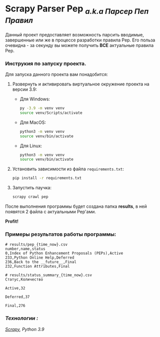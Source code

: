 # Scrapy Parser Pep <sub> _a.k.a Парсер Пеп Правил_ </sub>
### 

Данный проект предоставляет возможность парсить вводимые, завершенные или же в процессе разработки правила Pep. Его польза очевидна - за секунду вы можете получить **ВСЕ** актуальные правила Pep.

### Инструкия по запуску проекта.

Для запуска данного проекта вам понадобится:
1. Развернуть и активировать виртуальное окружение проекта на версии 3.9:

   - Для Windows: 
     ```bash
     py -3.9 -m venv venv
     source venv/Scripts/activate
     ```
   - Для MacOS:
     ```bash
     python3 -m venv venv
     source venv/bin/activate
     ```
   - Для Linux:
     ```bash
     python3 -m venv venv
     source venv/bin/activate
     ```
2. Установить зависимости из файла `requirements.txt`:
    ```bash
    pip install -r requirements.txt
    ```

1. Запустить паучка:
    ```bash
    scrapy crawl pep
    ```

После выполнения программы будет создана папка **results**, в ней появятся 2 файла с актуальными Pep'ами. 

**Profit!**



### Примеры результатов работы программы:

```text
# results/pep_{time_now}.csv
number,name,status
0,Index of Python Enhancement Proposals (PEPs),Active
233,Python Online Help,Deferred
236,Back to the __future__,Final
232,Function Attributes,Final
```
```
# results/status_summary_{time_now}.csv
Статус,Количество

Active,32

Deferred,37

Final,276
```

### _Технологии :_
_[Scrapy](https://scrapy.org/), Python 3.9_